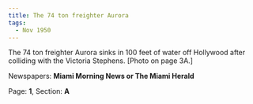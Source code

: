 ```yaml
---  
title: The 74 ton freighter Aurora  
tags:  
  - Nov 1950  
---  
```

  
The 74 ton freighter Aurora sinks in 100 feet of water off Hollywood after colliding with the Victoria Stephens. [Photo on page 3A.]  
  
Newspapers: **Miami Morning News or The Miami Herald**  
  
Page: **1**, Section: **A** 
